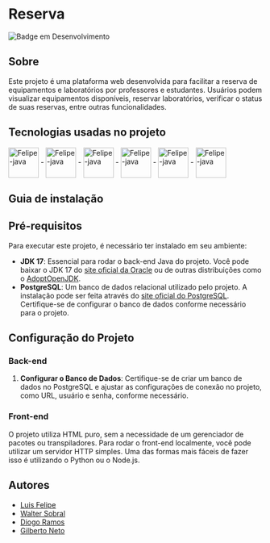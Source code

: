 # Reserva
![Badge em Desenvolvimento](http://img.shields.io/static/v1?label=STATUS&message=EM%20DESENVOLVIMENTO&color=dark&style=for-the-badge)

## Sobre

Este projeto é uma plataforma web desenvolvida para facilitar a reserva de equipamentos e laboratórios por professores e estudantes. Usuários podem visualizar equipamentos disponíveis, reservar laboratórios, verificar o status de suas reservas, entre outras funcionalidades.

## Tecnologias usadas no projeto

<img align="center" alt="Felipe-java" height="60" width="60" src="https://cdn.jsdelivr.net/gh/devicons/devicon/icons/java/java-original-wordmark.svg"> -
<img align="center" alt="Felipe-java" height="60" width="60" src="https://cdn.jsdelivr.net/gh/devicons/devicon/icons/spring/spring-original-wordmark.svg"> -
<img align="center" alt="Felipe-java" height="60" width="60" src="https://cdn.jsdelivr.net/gh/devicons/devicon/icons/postgresql/postgresql-original-wordmark.svg" /> -
<img align="center" alt="Felipe-java" height="60" width="60" src="https://cdn.jsdelivr.net/gh/devicons/devicon/icons/html5/html5-plain-wordmark.svg" /> -
<img align="center" alt="Felipe-java" height="60" width="60" src="https://cdn.jsdelivr.net/gh/devicons/devicon/icons/css3/css3-plain-wordmark.svg" /> -
<img align="center" alt="Felipe-java" height="60" width="60" src="https://cdn.jsdelivr.net/gh/devicons/devicon@latest/icons/bootstrap/bootstrap-original-wordmark.svg"/>

## Guia de instalação

## Pré-requisitos

Para executar este projeto, é necessário ter instalado em seu ambiente:

- **JDK 17**: Essencial para rodar o back-end Java do projeto. Você pode baixar o JDK 17 do [site oficial da Oracle](https://www.oracle.com/java/technologies/javase/jdk17-archive-downloads.html) ou de outras distribuições como o [AdoptOpenJDK](https://adoptopenjdk.net/).
- **PostgreSQL**: Um banco de dados relacional utilizado pelo projeto. A instalação pode ser feita através do [site oficial do PostgreSQL](https://www.postgresql.org/download/). Certifique-se de configurar o banco de dados conforme necessário para o projeto.

## Configuração do Projeto

### Back-end

1. **Configurar o Banco de Dados**: Certifique-se de criar um banco de dados no PostgreSQL e ajustar as configurações de conexão no projeto, como URL, usuário e senha, conforme necessário.

### Front-end

O projeto utiliza HTML puro, sem a necessidade de um gerenciador de pacotes ou transpiladores. Para rodar o front-end localmente, você pode utilizar um servidor HTTP simples. Uma das formas mais fáceis de fazer isso é utilizando o Python ou o Node.js. 


## Autores

- [Luis Felipe](https://www.github.com/luisfelipe03)
- [Walter Sobral](https://github.com/WalterSobralF)
- [Diogo Ramos](https://github.com/DiogoRCSantana)
- [Gilberto Neto](https://github.com/gilbertoneto04)
